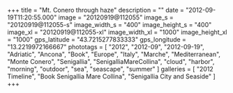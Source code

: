 +++
title = "Mt. Conero through haze"
description = ""
date = "2012-09-19T11:20:55.000"
image = "20120919@112055"
image_s = "20120919@112055-s"
image_width_s = "400"
image_height_s = "400"
image_xl = "20120919@112055-xl"
image_width_xl = "1000"
image_height_xl = "1000"
gps_latitude = "43.7215277833333"
gps_longitude = "13.2219972166667"
phototags = [ "2012", "2012-09", "2012-09-19", "Adriatic", "Ancona", "Book", "Europe", "Italy", "Marche", "Mediterranean", "Monte Conero", "Senigallia", "SenigalliaMareCollina", "cloud", "harbor", "morning", "outdoor", "sea", "seascape", "summer" ]
galleries = [ "2012 Timeline", "Book Senigallia Mare Collina", "Senigallia City and Seaside" ]
+++
